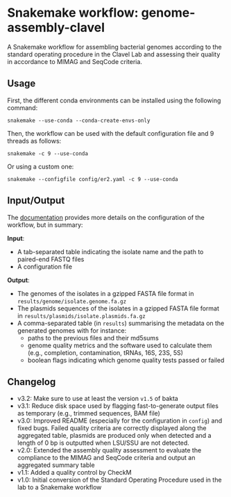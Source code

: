 # Snakemake workflow: genome-assembly-clavel

A Snakemake workflow for assembling bacterial genomes according to the standard operating procedure in the Clavel Lab and assessing their quality in accordance to MIMAG and SeqCode criteria.

## Usage

First, the different conda environments can be installed using the following command:

    snakemake --use-conda --conda-create-envs-only

Then, the workflow can be used with the default configuration file and 9 threads as follows:

    snakemake -c 9 --use-conda

Or using a custom one:

    snakemake --configfile config/er2.yaml -c 9 --use-conda


## Input/Output

The [documentation](config/README.md) provides more details on the configuration of the workflow, but in summary:

**Input**:

* A tab-separated table indicating the isolate name and the path to paired-end FASTQ files
* A configuration file

**Output**:

* The genomes of the isolates in a gzipped FASTA file format in `results/genome/isolate.genome.fa.gz`
* The plasmids sequences of the isolates in a gzipped FASTA file format in `results/plasmids/isolate.plasmids.fa.gz`
* A comma-separated table (in `results`) summarising the metadata on the generated genomes with for instance:
    - paths to the previous files and their md5sums
    - genome quality metrics and the software used to calculate them (e.g., completion, contamination, tRNAs, 16S, 23S, 5S)
    - boolean flags indicating which genome quality tests passed or failed

## Changelog

* v3.2: Make sure to use at least the version `v1.5` of bakta
* v3.1: Reduce disk space used by flagging fast-to-generate output files as temporary (e.g., trimmed sequences, BAM file)
* v3.0: Improved README (especially for the configuration in `config`) and fixed bugs. Failed quality criteria are correctly displayed along the aggregated table, plasmids are produced only when detected and a length of 0 bp is outputted when LSU/SSU are not detected.
* v2.0: Extended the assembly quality assessment to evaluate the compliance to the MIMAG and SeqCode criteria and output an aggregated summary table
* v1.1: Added a quality control by CheckM
* v1.0: Initial conversion of the Standard Operating Procedure used in the lab to a Snakemake workflow

